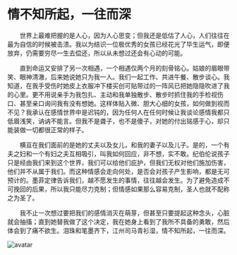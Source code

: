 # 情不知所起，一往而深
&emsp;&emsp;世界上最难把握的是人心，因为人心思变；但我还是低估了人心，人们往往在最为自信的时候被击溃。我以为结识一位极优秀的女孩已经花光了毕生运气，即便放弃，仍需要穷尽一生去偿还，所以从未想过还会有心动的可能。

&emsp;&emsp;直到命运又安排了另一次相遇，一个相遇仅两个月的刻骨铭心。姑娘的眉眼带笑、眼神清澈，后来她说她只为我一人。我们一起工作、共进午餐、散步谈心。我知道，在我手受伤时她皮上衣服冲下楼买创可贴带过的一阵风已把她隐隐吹进了我的心里。更不用说亲手为我包扎、主动和我单独散步、散步时抓住我的手检视伤口、甚至亲口询问我有没有想她。这样体贴入微、胆大心细的女孩，如何做到视而不见？我承认在感情世界中是迟钝的，因为任何人在任何时候让我谈论感情我都只低眉浅笑，讷讷不能言。但我不是聋子，也不是傻子，对她的付出铭感于心，却只能装做一切都很正常的样子。

&emsp;&emsp;横亘在我们面前的是她的丈夫以及女儿，和我的妻子以及儿子。是的，一个有夫之妇和一个有妇之夫互相吸引，叫我如何回应，非不想，实不敢。纪伯伦说孩子只是经由我们来到这个世界，我们可以给他们庇护，但我们无权对他们施加伤害，他们并不从属于我们。而这种情感会走向何处，是否会对孩子产生影响，都是无可预计的。墨菲定律告诉我们，越不愿发生的事情，往往越会发生。为了避免造成不可挽回的后果，所以我只能尽力克制；但情感如果那么容易克制，圣人也就不配称之为圣了。

&emsp;&emsp;我不止一次想过要把我们的感情消灭在萌芽，但甚至只要提起这种念头，心脏就会抽搐；直到她替我做了这个决定，我在她身上看到了我所不具备的勇敢，然后体会到了痛不欲生。泪珠和笔墨齐下，江州司马青衫湿，情不知所起，一往而深。


![avatar](https://gitee.com/champath_wuhanqianpin/image-bed/blob/master/0aa91bd440f37da78a1fc374e0795d9.jpg)

